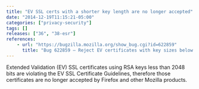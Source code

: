 ```yaml
---
title: "EV SSL certs with a shorter key length are no longer accepted"
date: "2014-12-19T11:15:21-05:00"
categories: ["privacy-security"]
tags: []
releases: ["36", "38-esr"]
references:
    - url: "https://bugzilla.mozilla.org/show_bug.cgi?id=622859"
      title: "Bug 622859 – Reject EV certificates with key sizes below RSA 2048"
---
```

Extended Validation (EV) SSL certificates using RSA keys less than 2048 bits are violating the EV SSL Certificate Guidelines, therefore those certificates are no longer accepted by Firefox and other Mozilla products.
